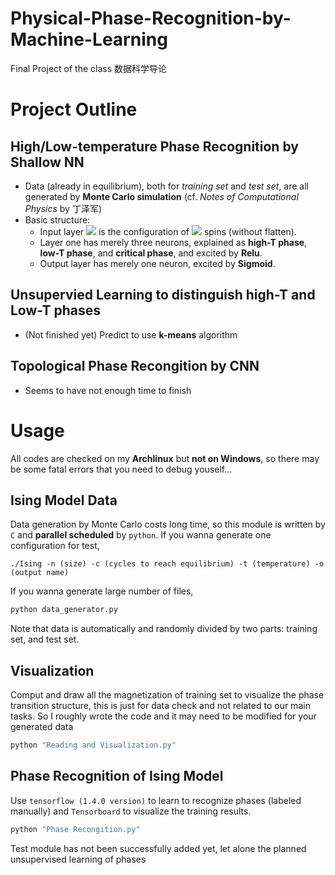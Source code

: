 
# Physical-Phase-Recognition-by-Machine-Learning
Final Project of the class 数据科学导论


# Project Outline

## High/Low-temperature Phase Recognition by Shallow NN

- Data (already in equilibrium), both for *training set* and *test set*, are all generated by **Monte Carlo simulation** (cf. *Notes of Computational Physics* by 丁泽军)
- Basic structure: 
    - Input layer ![](http://latex.codecogs.com/svg.latex?\mathbf{x}) is the configuration of ![](http://latex.codecogs.com/svg.latex?m\times\,m) spins (without flatten).
    - Layer one has merely three neurons, explained as **high-T phase**, **low-T phase**, and **critical phase**, and excited by **Relu**. 
    - Output layer has merely one neuron, excited by **Sigmoid**.

## Unsupervied Learning to distinguish high-T and Low-T phases
- (Not finished yet) Predict to use **k-means** algorithm

## Topological Phase Recongition by CNN
- Seems to have not enough time to finish

# Usage

All codes are checked on my **Archlinux** but **not on Windows**, so there may be some fatal errors that you need to debug youself...

## Ising Model Data
Data generation by Monte Carlo costs long time, so this module is written by ```C``` and **parallel scheduled** by ```python```.
If you wanna generate one configuration for test,
```shell
./Ising -n (size) -c (cycles to reach equilibrium) -t (temperature) -o (output name)
```
If you wanna generate large number of files,
```python
python data_generator.py
```
Note that data is automatically and randomly divided by two parts: training set, and test set.

## Visualization
Comput and draw all the magnetization of training set to visualize the phase transition structure, this is just for data check and not related to our main tasks. So I roughly wrote the code and it may need to be modified for your generated data
```python
python "Reading and Visualization.py"
```

## Phase Recognition of Ising Model
Use ```tensorflow (1.4.0 version)``` to learn to recognize phases (labeled manually) and ```Tensorboard``` to visualize the training results.
```python
python "Phase Recongition.py"
```
Test module has not been successfully added yet, let alone the planned unsupervised learning of phases
